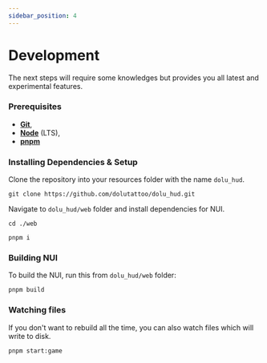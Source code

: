 ```yaml
---
sidebar_position: 4
---
```


# Development

The next steps will require some knowledges but provides you all latest and experimental features.

### Prerequisites
- **[Git](https://git-scm.com/)**,
- **[Node](https://nodejs.org/en/)** (LTS),
- **[pnpm](https://pnpm.io/installation)**

### Installing Dependencies & Setup
Clone the repository into your resources folder with the name `dolu_hud`.
```
git clone https://github.com/dolutattoo/dolu_hud.git
```

Navigate to `dolu_hud/web` folder and install dependencies for NUI.

```
cd ./web
```
```
pnpm i
```

### Building NUI

To build the NUI, run this from `dolu_hud/web` folder:
```
pnpm build
```

### Watching files
If you don't want to rebuild all the time, you can also watch files which will write to disk.
```
pnpm start:game
```